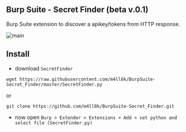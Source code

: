 ## Burp Suite - Secret Finder (beta v.0.1)
Burp Suite extension to discover a apikey/tokens  from HTTP response.

![main](https://i.imgur.com/unM06Hg.png)


Install
--

- download `SecretFinder`

`wget https://raw.githubusercontent.com/m4ll0k/BurpSuite-Secret_Finder/master/SecretFinder.py`

or

`git clone https://github.com/m4ll0k/BurpSuite-Secret_Finder.git`

- now open `Burp > Extender > Extensions > Add > set python and select file (SecretFinder.py)`
